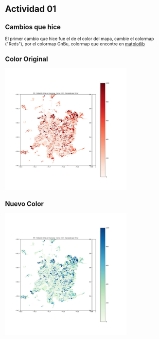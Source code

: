 # Actividad 01

## Cambios que hice
El primer cambio que hice fue el de el color del mapa, cambie el colormap ("Reds"), por el colormap GnBu,
colormap que encontre en [matplotlib](https://matplotlib.org/stable/users/explain/colors/colormaps.html#scientific-colour-maps)

## Color Original

<img src="PoblacionRM_C2017_Perez-Original.jpg" alt="Color Original" width="400">

## Nuevo Color

<img src="PoblacionRM_C2017_Perez.jpg" alt="Nuevo Color" width="400">
